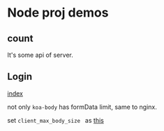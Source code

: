 # Node proj demos

## count 

It's some api of server.

## Login

[index](https://life1st.github.io/nodeDemos/login/client/index.html)

not only `koa-body` has formData limit, same to nginx.

set `client_max_body_size ` as [this](http://nginx.org/en/docs/http/ngx_http_core_module.html#client_max_body_size)